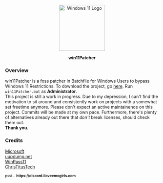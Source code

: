 <p align="center">
    <img align=center src="https://images-wixmp-ed30a86b8c4ca887773594c2.wixmp.com/f/f6677ab5-a6d9-4a6b-8113-30699b57ff9c/dellklb-5bd4f5cf-e109-4ca4-bfbd-c126f46400a1.png/v1/fill/w_1280,h_1280,strp/windows_11_new_logo_by_matthewtaehyung83197_dellklb-fullview.png?token=eyJ0eXAiOiJKV1QiLCJhbGciOiJIUzI1NiJ9.eyJzdWIiOiJ1cm46YXBwOjdlMGQxODg5ODIyNjQzNzNhNWYwZDQxNWVhMGQyNmUwIiwiaXNzIjoidXJuOmFwcDo3ZTBkMTg4OTgyMjY0MzczYTVmMGQ0MTVlYTBkMjZlMCIsIm9iaiI6W1t7ImhlaWdodCI6Ijw9MTI4MCIsInBhdGgiOiJcL2ZcL2Y2Njc3YWI1LWE2ZDktNGE2Yi04MTEzLTMwNjk5YjU3ZmY5Y1wvZGVsbGtsYi01YmQ0ZjVjZi1lMTA5LTRjYTQtYmZiZC1jMTI2ZjQ2NDAwYTEucG5nIiwid2lkdGgiOiI8PTEyODAifV1dLCJhdWQiOlsidXJuOnNlcnZpY2U6aW1hZ2Uub3BlcmF0aW9ucyJdfQ.5YwUe8aI58SLF5F2GNguxpYYM1LLd_2wGDUoJRW_OS0" alt="Windows 11 Logo" width="150" /></br>
</p>
<p align="center">
    <strong>win11Patcher</strong></br>
</p>

### Overview
win11Patcher is a foss patcher in Batchfile for Windows Users to bypass Windows 11 Restrictions. To download the project, go [here](https://github.com/revisitable/win11Patcher/archive/refs/heads/main.zip). Run `win11Patcher.bat` as **Administrator**.<br/>
This project is still a work in progress. Due to my depression, I can't find the motivation to sit around and consistently work on projects with a somewhat set freetime anymore. Please don't expect an active maintainence on this project. Commits will be made at my own pace. Furthermore, there's plenty of alternatives already out there that *don't* break licenses, should check them out.<br/>
**Thank you.**<br/>

### Credits
[Microsoft](https://microsoft.com)<br/>
[uupdump.net](https://uupdump.net)<br>
[WinPass11](https://github.com/project-winpass11/WinPass11.GuidedInstaller)<br/>
[ChrisTitusTech](https://christitus.com/update-any-pc-to-windows11/)

<p align="left">
    <sub>psst... <strong>https://discord.iloveemogirls.com</strong></sub></br>
</p>
